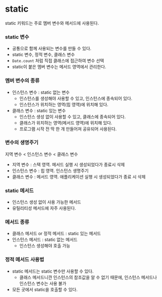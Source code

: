 # static
static 키워드는 주로 멤버 변수와 메서드에 사용된다.

### static 변수
- 공통으로 함께 사용되는 변수를 만들 수 있다.
- static 변수, 정적 변수, 클래스 변수
- `Date.count` 처럼 직접 클래스에 접근하여 변수 선택
- static이 붙은 멤버 변수는 메서드 영역에서 관리한다.

### 멤버 변수의 종류
- 인스턴스 변수 : static 없는 변수
  - 인스턴스를 생성해야 사용할 수 있고, 인스턴스에 종속되어 있다.
  - 인스턴스가 위치하는 영역(힙 영역)에 위치해 있다.
- 클래스 변수 : static 있는 변수
  - 인스턴스 생성 없이 사용할 수 있고, 클래스에 종속되어 있다.
  - 클래스가 위치하는 영역(메서드 영역)에 위치해 있다.
  - 프로그램 시작 전 딱 한 개 만들어져 공유되어 사용된다.
  
### 변수의 생명주기
지역 변수 < 인스턴스 변수 < 클래스 변수
- 지역 변수 : 스택 영역. 메서드 실행 시 생성되었다가 종료시 삭제
- 인스턴스 변수 : 힙 영역. 인스턴스 생명주기
- 클래스 변수 : 메서드 영역. 애플리케이션 실행 시 생성되었다가 종료 시 삭제

### static 메서드
- 인스턴스 생성 없이 사용 가능한 메서드
- 유틸리티성 메서드에 자주 사용된다.

### 메서드 종류
- 클래스 메서드 or 정적 메서드 : static 있는 메서드
- 인스턴스 메서드 : static 없는 메서드
  - 인스턴스 생성해야 호출 가능

### 정적 메서드 사용법
- static 메서드는 static 변수만 사용할 수 있다.
  - 클래스 메서드니깐 인스턴스의 참조값을 알 수 없기 때문에, 인스턴스 메서드나 인스턴스 변수는 사용 불가
- 모든 곳에서 static을 호출할 수 있다.
